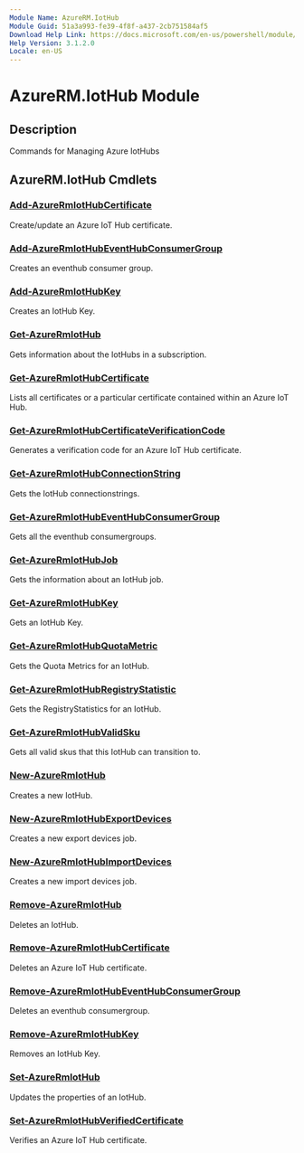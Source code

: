 ```yaml
---
Module Name: AzureRM.IotHub
Module Guid: 51a3a993-fe39-4f8f-a437-2cb751584af5
Download Help Link: https://docs.microsoft.com/en-us/powershell/module/azurerm.iothub
Help Version: 3.1.2.0
Locale: en-US
---
```


# AzureRM.IotHub Module
## Description
Commands for Managing Azure IotHubs

## AzureRM.IotHub Cmdlets
### [Add-AzureRmIotHubCertificate](Add-AzureRmIotHubCertificate.md)
Create/update an Azure IoT Hub certificate.

### [Add-AzureRmIotHubEventHubConsumerGroup](Add-AzureRmIotHubEventHubConsumerGroup.md)
Creates an eventhub consumer group.

### [Add-AzureRmIotHubKey](Add-AzureRmIotHubKey.md)
Creates an IotHub Key.

### [Get-AzureRmIotHub](Get-AzureRmIotHub.md)
Gets information about the IotHubs in a subscription.

### [Get-AzureRmIotHubCertificate](Get-AzureRmIotHubCertificate.md)
Lists all certificates or a particular certificate contained within an Azure IoT Hub. 

### [Get-AzureRmIotHubCertificateVerificationCode](Get-AzureRmIotHubCertificateVerificationCode.md)
Generates a verification code for an Azure IoT Hub certificate. 

### [Get-AzureRmIotHubConnectionString](Get-AzureRmIotHubConnectionString.md)
Gets the IotHub connectionstrings.

### [Get-AzureRmIotHubEventHubConsumerGroup](Get-AzureRmIotHubEventHubConsumerGroup.md)
Gets all the eventhub consumergroups.

### [Get-AzureRmIotHubJob](Get-AzureRmIotHubJob.md)
Gets the information about an IotHub job.

### [Get-AzureRmIotHubKey](Get-AzureRmIotHubKey.md)
Gets an IotHub Key.

### [Get-AzureRmIotHubQuotaMetric](Get-AzureRmIotHubQuotaMetric.md)
Gets the Quota Metrics for an IotHub.

### [Get-AzureRmIotHubRegistryStatistic](Get-AzureRmIotHubRegistryStatistic.md)
Gets the RegistryStatistics for an IotHub.

### [Get-AzureRmIotHubValidSku](Get-AzureRmIotHubValidSku.md)
Gets all valid skus that this IotHub can transition to.

### [New-AzureRmIotHub](New-AzureRmIotHub.md)
Creates a new IotHub.

### [New-AzureRmIotHubExportDevices](New-AzureRmIotHubExportDevices.md)
Creates a new export devices job.

### [New-AzureRmIotHubImportDevices](New-AzureRmIotHubImportDevices.md)
Creates a new import devices job.

### [Remove-AzureRmIotHub](Remove-AzureRmIotHub.md)
Deletes an IotHub.

### [Remove-AzureRmIotHubCertificate](Remove-AzureRmIotHubCertificate.md)
Deletes an Azure IoT Hub certificate.

### [Remove-AzureRmIotHubEventHubConsumerGroup](Remove-AzureRmIotHubEventHubConsumerGroup.md)
Deletes an eventhub consumergroup.

### [Remove-AzureRmIotHubKey](Remove-AzureRmIotHubKey.md)
Removes an IotHub Key.

### [Set-AzureRmIotHub](Set-AzureRmIotHub.md)
Updates the properties of an IotHub.

### [Set-AzureRmIotHubVerifiedCertificate](Set-AzureRmIotHubVerifiedCertificate.md)
Verifies an Azure IoT Hub certificate. 

